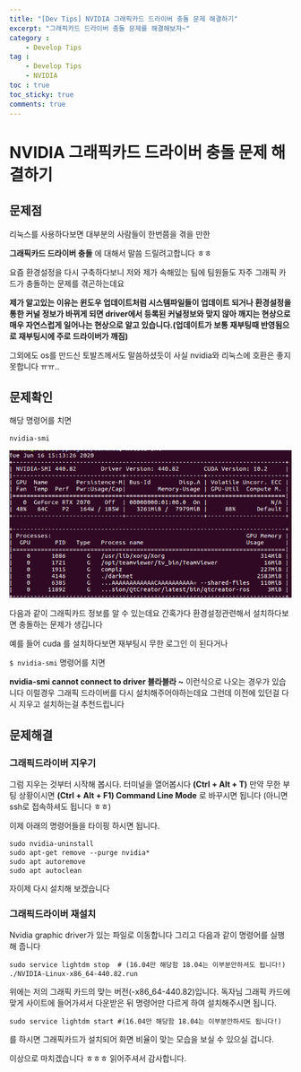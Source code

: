 ```yaml
---
title: "[Dev Tips] NVIDIA 그래픽카드 드라이버 충돌 문제 해결하기"
excerpt: "그래픽카드 드라이버 충돌 문제를 해결해보자~"
category :
    - Develop Tips
tag :
    - Develop Tips
    - NVIDIA
toc : true
toc_sticky: true
comments: true
---
```


# NVIDIA 그래픽카드 드라이버 충돌 문제 해결하기

## 문제점
리눅스를 사용하다보면 대부분의 사람들이 한번쯤을 겪을 만한 

__그래픽카드 드라이버 충돌__ 에 대해서 말씀 드릴려고합니다 ㅎㅎ

요즘 환경설정을 다시 구축하다보니 저와 제가 속해있는 팀에 팀원들도 자주 그래픽 카드가 충돌하는 문제를 겪곤하는데요

__제가 알고있는 이유는 윈도우 업데이트처럼 시스템파일들이 업데이트 되거나 환경설정을 통한 커널 정보가 바뀌게 되면 driver에서 등록된 커널정보와 맞지 않아 깨지는 현상으로 매우 자연스럽게 일어나는 현상으로 알고 있습니다.(업데이트가 보통 재부팅때 반영됨으로 재부팅시에 주로 드라이버가 깨짐)__

그외에도 os를 만드신 토발즈께서도 말씀하셨듯이 사실 nvidia와 리눅스에 호환은 좋지 못합니다 ㅠㅠ..

## 문제확인
해당 명령어를 치면
```
nvidia-smi
```

![image](/assets/images/23_4/nvidia_smi.png)

다음과 같이 그래픽카드 정보를 알 수 있는데요
간혹가다 환경설정관련해서 설치하다보면 충돌하는 문제가 생깁니다

예를 들어 cuda 를 설치하다보면
재부팅시 무한 로그인 이 된다거나

`$ nvidia-smi` 명령어를 치면

__nvidia-smi cannot connect to driver 블라블라 ~__ 이런식으로 나오는 경우가 있습니다
이럴경우 그래픽 드라이버를 다시 설치해주어야하는데요
그런데 이전에 있던걸 다시 지우고 설치하는걸 추천드립니다

## 문제해결
### 그래픽드라이버 지우기

그럼 지우는 것부터 시작해 봅시다.
터미널을 열어봅시다 __(Ctrl + Alt + T)__
만약 무한 부팅 상황이시면 __(Ctrl + Alt + F1) Command Line Mode__ 로 바꾸시면 됩니다 
(아니면 ssh로 접속하셔도 됩니다 ㅎㅎ)


이제 아래의 명령어들을 타이핑 하시면 됩니다.

```shell
sudo nvidia-uninstall
sudo apt-get remove --purge nvidia*
sudo apt autoremove
sudo apt autoclean
```

자이제 다시 설치해 보겠습니다

### 그래픽드라이버 재설치
Nvidia graphic driver가 있는 파일로 이동합니다
그리고 다음과 같이 명령어를 실행해 줍니다

```shell
sudo service lightdm stop  # (16.04만 해당함 18.04는 이부분안하셔도 됩니다!) 
./NVIDIA-Linux-x86_64-440.82.run
```

위에는 저의 그래픽 카드의 맞는 버전(-x86_64-440.82)입니다.
독자님 그래픽 카드에 맞게 사이트에 들어가셔서 다운받은 뒤 명령어만 다르게 하여 설치해주시면 됩니다.

```shell
sudo service lightdm start #(16.04만 해당함 18.04는 이부분안하셔도 됩니다!)
```
를 하시면 그래픽카드가 설치되어 화면 비율이 맞는 모습을 보실 수 있으실 겁니다.

이상으로 마치겠습니다 ㅎㅎㅎ 읽어주셔서 감사합니다.

